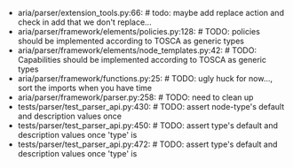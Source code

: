 - aria/parser/extension_tools.py:66:    #  todo: maybe add replace action and check in add that we don't replace...
- aria/parser/framework/elements/policies.py:128:    #  TODO: policies should be implemented according to TOSCA as generic types
- aria/parser/framework/elements/node_templates.py:42:    #  TODO: Capabilities should be implemented according to TOSCA as generic types
- aria/parser/framework/functions.py:25:    #  TODO: ugly huck for now..., sort the imports when you have time
- aria/parser/framework/parser.py:258:    #  TODO: need to clean up
- tests/parser/test_parser_api.py:430:    #  TODO: assert node-type's default and description values once
- tests/parser/test_parser_api.py:450:    #  TODO: assert type's default and description values once 'type' is
- tests/parser/test_parser_api.py:472:    #  TODO: assert type's default and description values once 'type' is
